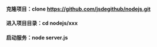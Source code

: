 #### 克隆项目：clone https://github.com/jsdegithub/nodejs.git
#### 进入项目目录：cd nodejs/xxx
#### 启动服务：node server.js
